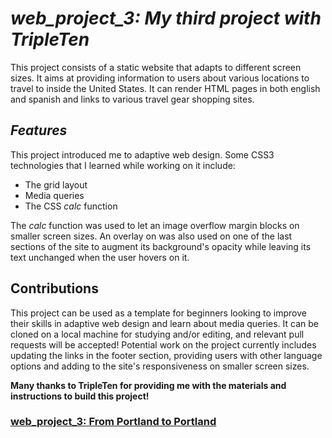# *web_project_3: My third project with TripleTen*
This project consists of a static website that adapts to different screen sizes. It aims at providing information to users about various locations to travel to inside the United States. It can render HTML pages in both english and spanish and links to various travel gear shopping sites.  

## *Features* 
This project introduced me to adaptive web design. Some CSS3 technologies that I learned while working on it include:
- The grid layout
- Media queries
- The CSS *calc* function

The *calc* function was used to let an image overflow margin blocks on smaller screen sizes. An overlay on was also used on one of the last sections of the site to augment its background's opacity while leaving its text unchanged when the user hovers on it. 

## Contributions
This project can be used as a template for beginners looking to improve their skills in adaptive web design and learn about media queries. It can be cloned on a local machine for studying and/or editing, and relevant pull requests will be accepted! Potential work on the project currently includes updating the links in the footer section, providing users with other language options and adding to the site's responsiveness on smaller screen sizes.

**Many thanks to TripleTen for providing me with the materials and instructions to build this project!**

### [web_project_3: From Portland to Portland](https://frederickjodozi.github.io/web_project_3)
